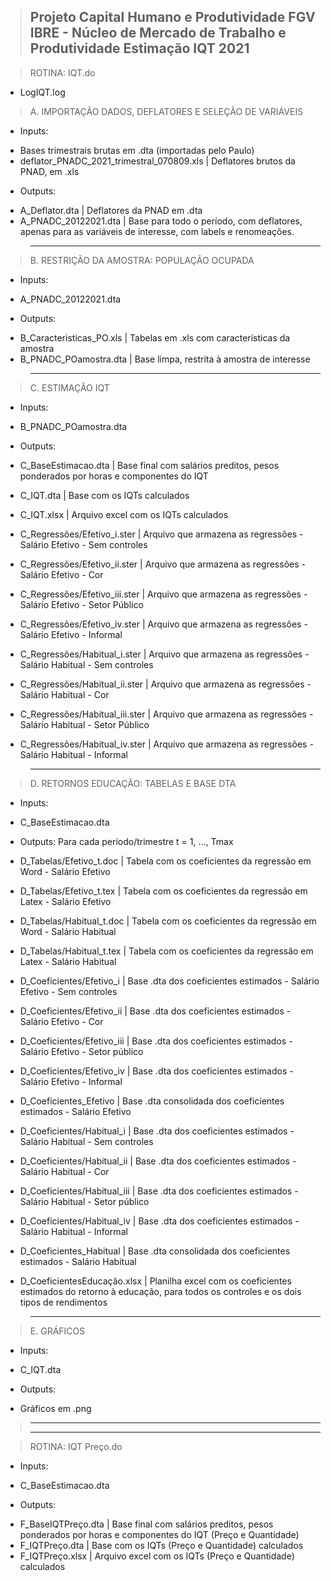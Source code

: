 > Projeto Capital Humano e Produtividade
> FGV IBRE - Núcleo de Mercado de Trabalho e Produtividade
> Estimação IQT
> 2021
> ---------------------------------------------------------


> ROTINA: IQT.do 
  - LogIQT.log

> A. IMPORTAÇÃO DADOS, DEFLATORES E SELEÇÃO DE VARIÁVEIS
  * Inputs:
   - Bases trimestrais brutas em .dta (importadas pelo Paulo)
   - deflator_PNADC_2021_trimestral_070809.xls   | Deflatores brutos da PNAD, em .xls

  * Outputs:
   - A_Deflator.dta                              | Deflatores da PNAD em .dta
   - A_PNADC_20122021.dta                        | Base para todo o período, com deflatores, apenas para as variáveis de interesse, com labels e renomeações. 


> ---------------------------------------------------------

> B. RESTRIÇÃO DA AMOSTRA: POPULAÇÃO OCUPADA
  * Inputs:
   - A_PNADC_20122021.dta                        

  * Outputs:
   - B_Caracteristicas_PO.xls                     | Tabelas em .xls com características da amostra
   - B_PNADC_POamostra.dta                        | Base limpa, restrita à amostra de interesse


> ---------------------------------------------------------

> C. ESTIMAÇÃO IQT
  * Inputs:
   - B_PNADC_POamostra.dta

  * Outputs:
   - C_BaseEstimacao.dta                          | Base final com salários preditos, pesos ponderados por horas e componentes do IQT 
   - C_IQT.dta                                    | Base com os IQTs calculados
   - C_IQT.xlsx                                   | Arquivo excel com os IQTs calculados
   
   - C_Regressões/Efetivo_i.ster                  | Arquivo que armazena as regressões - Salário Efetivo - Sem controles
   - C_Regressões/Efetivo_ii.ster                 | Arquivo que armazena as regressões - Salário Efetivo - Cor
   - C_Regressões/Efetivo_iii.ster                | Arquivo que armazena as regressões - Salário Efetivo - Setor Público
   - C_Regressões/Efetivo_iv.ster                 | Arquivo que armazena as regressões - Salário Efetivo - Informal

   - C_Regressões/Habitual_i.ster                 | Arquivo que armazena as regressões - Salário Habitual - Sem controles
   - C_Regressões/Habitual_ii.ster                | Arquivo que armazena as regressões - Salário Habitual - Cor
   - C_Regressões/Habitual_iii.ster               | Arquivo que armazena as regressões - Salário Habitual - Setor Público
   - C_Regressões/Habitual_iv.ster                | Arquivo que armazena as regressões - Salário Habitual - Informal


> ---------------------------------------------------------

> D. RETORNOS EDUCAÇÃO: TABELAS E BASE DTA
  * Inputs:
   - C_BaseEstimacao.dta

  * Outputs:
  Para cada período/trimestre t =  1, ..., Tmax
   - D_Tabelas/Efetivo_t.doc                      | Tabela com os coeficientes da regressão em Word - Salário Efetivo
   - D_Tabelas/Efetivo_t.tex                      | Tabela com os coeficientes da regressão em Latex - Salário Efetivo
   - D_Tabelas/Habitual_t.doc                     | Tabela com os coeficientes da regressão em Word - Salário Habitual
   - D_Tabelas/Habitual_t.tex                     | Tabela com os coeficientes da regressão em Latex - Salário Habitual
  

   - D_Coeficientes/Efetivo_i                     | Base .dta dos coeficientes estimados - Salário Efetivo - Sem controles 
   - D_Coeficientes/Efetivo_ii                    | Base .dta dos coeficientes estimados - Salário Efetivo - Cor
   - D_Coeficientes/Efetivo_iii                   | Base .dta dos coeficientes estimados - Salário Efetivo - Setor público
   - D_Coeficientes/Efetivo_iv                    | Base .dta dos coeficientes estimados - Salário Efetivo - Informal

   - D_Coeficientes_Efetivo                       | Base .dta consolidada dos coeficientes estimados - Salário Efetivo 


   - D_Coeficientes/Habitual_i                    | Base .dta dos coeficientes estimados - Salário Habitual - Sem controles 
   - D_Coeficientes/Habitual_ii                   | Base .dta dos coeficientes estimados - Salário Habitual - Cor
   - D_Coeficientes/Habitual_iii                  | Base .dta dos coeficientes estimados - Salário Habitual - Setor público
   - D_Coeficientes/Habitual_iv                   | Base .dta dos coeficientes estimados - Salário Habitual - Informal

   - D_Coeficientes_Habitual                      | Base .dta consolidada dos coeficientes estimados - Salário Habitual 


   - D_CoeficientesEducação.xlsx                  | Planilha excel com os coeficientes estimados do retorno à educação, para todos os controles e os dois tipos de rendimentos


> ---------------------------------------------------------

> E. GRÁFICOS
  * Inputs:
   - C_IQT.dta

  * Outputs:
   - Gráficos em .png


> ---------------------------------------------------------
> ---------------------------------------------------------

> ROTINA: IQT Preço.do 

  * Inputs:
   - C_BaseEstimacao.dta                          

  * Outputs:
   - F_BaseIQTPreço.dta                           | Base final com salários preditos, pesos ponderados por horas e componentes do IQT (Preço e Quantidade)
   - F_IQTPreço.dta                               | Base com os IQTs (Preço e Quantidade) calculados
   - F_IQTPreço.xlsx                              | Arquivo excel com os IQTs (Preço e Quantidade) calculados
